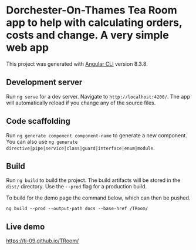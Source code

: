 # Dorchester-On-Thames Tea Room app to help with calculating orders, costs and change. A very simple web app

This project was generated with [Angular CLI](https://github.com/angular/angular-cli) version 8.3.8.

## Development server

Run `ng serve` for a dev server. Navigate to `http://localhost:4200/`. The app will automatically reload if you change any of the source files.

## Code scaffolding

Run `ng generate component component-name` to generate a new component. You can also use `ng generate directive|pipe|service|class|guard|interface|enum|module`.

## Build

Run `ng build` to build the project. The build artifacts will be stored in the `dist/` directory. Use the `--prod` flag for a production build.

To build for the demo page the command below, which can then be pushed.

`ng build --prod --output-path docs --base-href /TRoom/`

## Live demo

https://tj-09.github.io/TRoom/